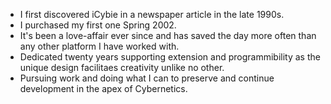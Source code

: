 * I first discovered iCybie in a newspaper article in the late 1990s.
* I purchased my first one Spring 2002.
* It's been a love-affair ever since and has saved the day more often than any other platform I have worked with.
* Dedicated twenty years supporting extension and programmibility as the unique design facilitaes creativity unlike no other.
* Pursuing work and doing what I can to preserve and continue development in the apex of Cybernetics.
